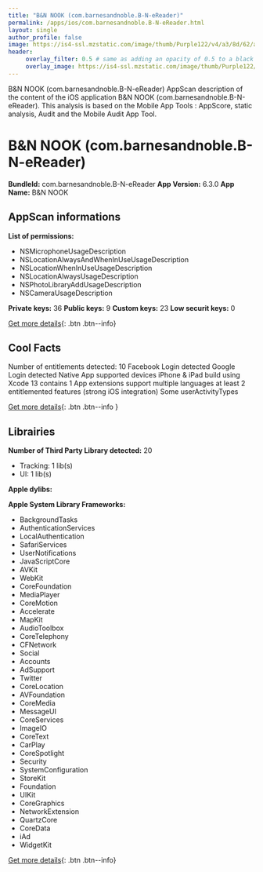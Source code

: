 ```yaml
---
title: "B&N NOOK (com.barnesandnoble.B-N-eReader)"
permalink: /apps/ios/com.barnesandnoble.B-N-eReader.html
layout: single
author_profile: false
image: https://is4-ssl.mzstatic.com/image/thumb/Purple122/v4/a3/8d/62/a38d62b7-f45a-9b0a-5e63-21d5d2f3ff70/AppIcon-0-1x_U007emarketing-0-10-0-85-220.png/512x512bb.jpg
header: 
     overlay_filter: 0.5 # same as adding an opacity of 0.5 to a black background
     overlay_image: https://is4-ssl.mzstatic.com/image/thumb/Purple122/v4/a3/8d/62/a38d62b7-f45a-9b0a-5e63-21d5d2f3ff70/AppIcon-0-1x_U007emarketing-0-10-0-85-220.png/512x512bb.jpg
---
```

B&N NOOK (com.barnesandnoble.B-N-eReader) AppScan description of the content of the iOS application B&N NOOK (com.barnesandnoble.B-N-eReader). This analysis is based on the Mobile App Tools : AppScore, static analysis, Audit and the Mobile Audit App Tool.

# B&N NOOK (com.barnesandnoble.B-N-eReader)

**BundleId:** com.barnesandnoble.B-N-eReader
**App Version:** 6.3.0
**App Name:** B&N NOOK


## AppScan informations 

**List of permissions:** 
- NSMicrophoneUsageDescription
- NSLocationAlwaysAndWhenInUseUsageDescription
- NSLocationWhenInUseUsageDescription
- NSLocationAlwaysUsageDescription
- NSPhotoLibraryAddUsageDescription
- NSCameraUsageDescription
  
  
**Private keys:** 36
**Public keys:** 9
**Custom keys:** 23
**Low securit keys:** 0
  
[Get more details](/pricing.html){: .btn .btn--info}

## Cool Facts

Number of entitlements detected: 10
Facebook Login detected
Google Login detected
Native App
supported devices iPhone & iPad
build using Xcode 13
contains 1 App extensions
support multiple languages
at least 2 entitlemented features (strong iOS integration)
Some userActivityTypes
  
[Get more details](/pricing.html){: .btn .btn--info }

## Librairies 
**Number of Third Party Library detected:** 20
- Tracking: 1 lib(s)
- UI: 1 lib(s)


**Apple dylibs:**


**Apple System Library Frameworks:**
- BackgroundTasks
- AuthenticationServices
- LocalAuthentication
- SafariServices
- UserNotifications
- JavaScriptCore
- AVKit
- WebKit
- CoreFoundation
- MediaPlayer
- CoreMotion
- Accelerate
- MapKit
- AudioToolbox
- CoreTelephony
- CFNetwork
- Social
- Accounts
- AdSupport
- Twitter
- CoreLocation
- AVFoundation
- CoreMedia
- MessageUI
- CoreServices
- ImageIO
- CoreText
- CarPlay
- CoreSpotlight
- Security
- SystemConfiguration
- StoreKit
- Foundation
- UIKit
- CoreGraphics
- NetworkExtension
- QuartzCore
- CoreData
- iAd
- WidgetKit


  
[Get more details](/pricing.html){: .btn .btn--info}

